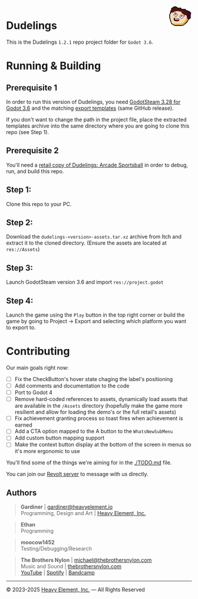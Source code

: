 <img align="right" src="icon.png" alt="dudelings_icon" width="64" height="64">

# Dudelings
This is the Dudelings `1.2.1` repo project folder for `Godot 3.6`.

# Running & Building

## Prerequisite 1
In order to run this version of Dudelings, you need [GodotSteam 3.28 for Godot 3.6](https://github.com/GodotSteam/GodotSteam/releases/tag/v3.28) and the matching [export templates](https://github.com/GodotSteam/GodotSteam/releases/download/v3.28/godotsteam-g36-s161-gs328-templates.zip) (same GitHub release).

If you don't want to change the path in the project file, place the extracted templates archive into the same directory where you are going to clone this repo (see Step 1).

## Prerequisite 2
You'll need a [retail copy of Dudelings: Arcade Sportsball](https://heavy-element.itch.io/dudelings) in order to debug, run, and build this repo.

## Step 1:
Clone this repo to your PC.

## Step 2:
Download the `dudelings-<version>-assets.tar.xz` archive from Itch and extract it to the cloned directory. (Ensure the assets are located at `res://Assets`)

## Step 3:
Launch GodotSteam version 3.6 and import `res://project.godot`

## Step 4:
Launch the game using the `Play` button in the top right corner or build the game by going to Project -> Export and selecting which platform you want to export to.

# Contributing
Our main goals right now:
- [ ] Fix the CheckButton's hover state chaging the label's positioning
- [ ] Add comments and documentation to the code
- [ ] Port to Godot 4
- [ ] Remove hard-coded references to assets, dynamically load assets that are available in the `/Assets` directory (hopefully make the game more resilient and allow for loading the demo's or the full retail's assets)
- [ ] Fix achievement granting process so toast fires when achievement is earned
- [ ] Add a CTA option mapped to the A button to the `WhatsNewSubMenu`
- [ ] Add custom button mapping support
- [ ] Make the context button display at the bottom of the screen in menus so it's more ergonomic to use

You'll find some of the things we're aiming for in the [./TODO.md](TODO.md) file.

You can join our [Revolt server](https://rvlt.gg/Fd6HtSRj) to message with us directly.

## Authors
>__Gardiner__ | <gardiner@heavyelement.io><br>
>Programming, Design and Art | [Heavy Element, Inc.](https://heavyelement.com/)

>__Ethan__<br>
>Programming

>__moocow1452__<br>
>Testing/Debugging/Research

>__The Brothers Nylon__ | <michael@thebrothersnylon.com><br>
>Music and Sound | [thebrothersnylon.com](https://www.thebrothersnylon.com/)<br>
>[YouTube](https://www.youtube.com/@BrothersNylon) | [Spotify](https://open.spotify.com/artist/5WLTGcENPt84BZtmx6rt50) | [Bandcamp](https://calicogalaxy.bandcamp.com/album/lofi-sauce)

---

&copy; 2023-2025 [Heavy Element, Inc.](https://heavyelement.com/) — All Rights Reserved
